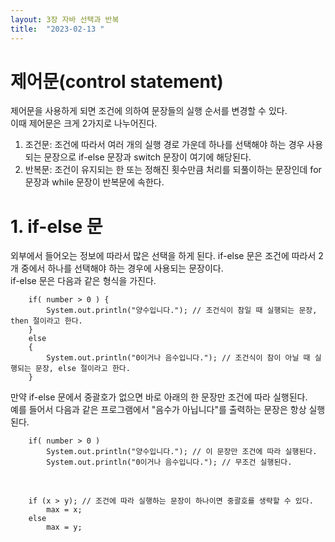 ```yaml
---
layout: 3장 자바 선택과 반복
title:  "2023-02-13 "
---
```


# 제어문(control statement)
제어문을 사용하게 되면 조건에 의하여 문장들의 실행 순서를 변경할 수 있다. 
<br>
이때 제어문은 크게 2가지로 나누어진다.

1. 조건문: 조건에 따라서 여러 개의 실행 경로 가운데 하나를 선택해야 하는 경우 사용되는 문장으로 if-else 문장과 switch 문장이 여기에 해당된다.
2. 반복문: 조건이 유지되는 한 또는 정해진 횟수만큼 처리를 되풀이하는 문장인데 for 문장과 while 문장이 반복문에 속한다.

# 1. if-else 문
외부에서 들어오는 정보에 따라서 많은 선택을 하게 된다. if-else 문은 조건에 따라서 2개 중에서 하나를 선택해야 하는 경우에 사용되는 문장이다.
<br>
if-else 문은 다음과 같은 형식을 가진다.

		if( number > 0 ) {
			System.out.println("양수입니다."); // 조건식이 참일 때 실행되는 문장, then 절이라고 한다.
		}
		else
		{
			System.out.println("0이거나 음수입니다."); // 조건식이 참이 아닐 때 실행되는 문장, else 절이라고 한다.
		}
    
만약 if-else 문에서 중괄호가 없으면 바로 아래의 한 문장만 조건에 따라 실행된다. 
<br>
예를 들어서 다음과 같은 프로그램에서 "음수가 아닙니다"를 출력하는 문장은 항상 실행된다.

		if( number > 0 ) 
			System.out.println("양수입니다."); // 이 문장만 조건에 따라 실행된다.
			System.out.println("0이거나 음수입니다."); // 무조건 실행된다.
      
<br>      

		if (x > y); // 조건에 따라 실행하는 문장이 하나이면 중괄호를 생략할 수 있다.
			max = x;
		else
			max = y;
    
		
